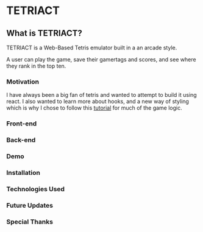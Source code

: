 # TETRIACT

## What is TETRIACT?
TETRIACT is a Web-Based Tetris emulator built in a an arcade style.

A user can play the game, save their gamertags and scores, and see where they rank in the top ten.

### Motivation
I have always been a big fan of tetris and wanted to attempt to build it using react.  I also wanted to learn more about hooks, and a new way of styling which is why I chose to follow this [tutorial](https://www.youtube.com/watch?v=ZGOaCxX8HIU&t=322s&ab_channel=freeCodeCamp.org) for much of the game logic.

### Front-end

### Back-end

### Demo

### Installation

### Technologies Used

### Future Updates

### Special Thanks

